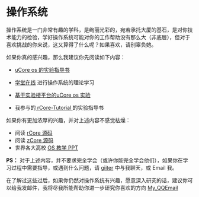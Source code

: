 # 操作系统

操作系统是一门非常有趣的学科，是绚丽光彩的，宛若承托大厦的基石，是对你技术能力的检验，学好操作系统可能对你的工作帮助没有那么大（非底层），但对于喜欢挑战的你来说，这又算得了什么呢？如果喜欢，请别辜负她。

如果你真的感兴趣，那么我建议你先阅读如下内容：

* [uCore os 的实验指导书](https://github.com/chyyuu/ucore_os_docs)

* [学堂在线](https://www.xuetangx.com/) 进行操作系统的理论学习
* [基于实验楼平台的uCore os 实验](https://www.lanqiao.cn/courses/221)

* 我参与的[ rCore-Tutorial ](https://github.com/rcore-os/rCore-Tutorial)的实验指导书

如果你有更加浓厚的兴趣，并对上述内容不感觉枯燥：

* 阅读 [rCore 源码](https://github.com/rcore-os/rCore)
* 阅读 [zCore 源码](https://github.com/rcore-os/zCore)
* 世界各大高校 [OS 教学 PPT](https://github.com/computer-system-education/os-syllabi/tree/master/material)

**PS：** 对于上述内容，并不要求完全学会（或许你能完全学会他们），如果你在学习过程中需要指导，或遇到什么问题，请 [giiter](https://gitter.im/DLUT_SE_Courses/Ask_For_Me_Anything) 中与我聊天，或 Email 我。

在了解过这些过后，如果你仍然对操作系统有兴趣，愿意深入研究的话，建议你可以给我发邮件，我将尽我所能帮助你进一步研究你喜欢的方向 [My_QQEmail](mailto:1037139985@qq.com)